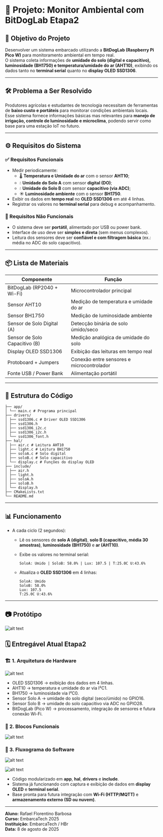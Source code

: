 # 🌱 Projeto: Monitor Ambiental com BitDogLab Etapa2

## 🎯 Objetivo do Projeto  

Desenvolver um sistema embarcado utilizando a **BitDogLab (Raspberry Pi Pico W)** para monitoramento ambiental em tempo real.  
O sistema coleta informações de **umidade do solo (digital e capacitivo), luminosidade (BH1750) e temperatura/umidade do ar (AHT10)**, exibindo os dados tanto no **terminal serial** quanto no **display OLED SSD1306**.  

---

## 🛠️ Problema a Ser Resolvido  

Produtores agrícolas e estudantes de tecnologia necessitam de ferramentas de **baixo custo e portáteis** para monitorar condições ambientais locais.  
Esse sistema fornece informações básicas mas relevantes para **manejo de irrigação, controle de luminosidade e microclima**, podendo servir como base para uma estação IoT no futuro.  

---

## ⚙️ Requisitos do Sistema  

### ✅ Requisitos Funcionais  

- Medir periodicamente:  
  - 🌡️ **Temperatura e Umidade do ar** com o sensor **AHT10**;  
  - 💧 **Umidade do Solo A** com sensor **digital (DO)**;  
  - 💧 **Umidade do Solo B** com sensor **capacitivo (via ADC)**;  
  - ☀️ **Luminosidade ambiente** com o sensor **BH1750**.  
- Exibir os dados em **tempo real** no **OLED SSD1306** em até 4 linhas.  
- Registrar os valores no **terminal serial** para debug e acompanhamento.  

### 🚫 Requisitos Não Funcionais  

- O sistema deve ser **portátil**, alimentado por USB ou power bank.  
- Interface de uso deve ser **simples e direta** (sem menus complexos).  
- Leitura dos sensores deve ser **confiável e com filtragem básica** (ex.: média no ADC do solo capacitivo).  

---

## 📦 Lista de Materiais  

| Componente                  | Função                                        |
|-----------------------------|-----------------------------------------------|
| BitDogLab (RP2040 + Wi-Fi)  | Microcontrolador principal                    |
| Sensor AHT10                | Medição de temperatura e umidade do ar        |
| Sensor BH1750               | Medição de luminosidade ambiente              |
| Sensor de Solo Digital (A)  | Detecção binária de solo úmido/seco           |
| Sensor de Solo Capacitivo (B)| Medição analógica de umidade do solo         |
| Display OLED SSD1306        | Exibição das leituras em tempo real           |
| Protoboard + Jumpers        | Conexão entre sensores e microcontrolador     |
| Fonte USB / Power Bank      | Alimentação portátil                          |

---

## 📂 Estrutura do Código  
```  
├── app/
│ └── main.c # Programa principal
├── drivers/
│ ├── ssd1306.c # Driver OLED SSD1306
│ ├── ssd1306.h
│ ├── ssd1306_i2c.c
│ ├── ssd1306_i2c.h
│ └── ssd1306_font.h
├── hal/
│ ├── air.c # Leitura AHT10
│ ├── light.c # Leitura BH1750
│ ├── soloA.c # Solo digital
│ ├── soloB.c # Solo capacitivo
│ └── display.c # Funções do display OLED
├── include/
│ ├── air.h
│ ├── light.h
│ ├── soloA.h
│ ├── soloB.h
│ └── display.h
├── CMakeLists.txt
└── README.md
```  
---

## 📊 Funcionamento  

- A cada ciclo (2 segundos):  
  - Lê os sensores de **solo A (digital)**, **solo B (capacitivo, média 30 amostras)**, **luminosidade (BH1750)** e **ar (AHT10)**.  
  - Exibe os valores no terminal serial:  

    ```
    SoloA: Umido | SoloB: 58.0% | Lux: 107.5 | T:25.0C U:43.6%
    ```  

  - Atualiza o **OLED SSD1306** em 4 linhas:  
    ```
    SoloA: Umido
    SoloB: 58.0%
    Lux: 107.5
    T:25.0C U:43.6%
    ```  

---

## 📷 Protótipo

![alt text](prototipo.jpeg)

## 🗓️ Entregável Atual Etapa2

### 🏗️ 1. Arquitetura de Hardware

![alt text](arquitetura.jpg)

- OLED SSD1306 → exibição dos dados em 4 linhas.
- AHT10 → temperatura e umidade do ar via I²C1.
- BH1750 → luminosidade via I²C0.
- Sensor Solo A → umidade do solo digital (seco/úmido) no GPIO16.
- Sensor Solo B → umidade do solo capacitivo via ADC no GPIO28.
- BitDogLab (Pico W) → processamento, integração de sensores e futura conexão Wi-Fi.

### 🧩 2. Blocos Funcionais

![alt text](<Bloco Funcional.jpg>)

### 🔄 3. Fluxograma do Software

![alt text](<parte 1.jpg>)

![alt text](<parte 2.jpg>)


- Código modularizado em **app**, **hal**, **drivers** e **include**.  
- Sistema já funcionando com captura e exibição de dados em **display OLED** e **terminal serial**.  
- Base pronta para futura integração com **Wi-Fi (HTTP/MQTT)** e **armazenamento externo (SD ou nuvem)**.  


---

**Aluno:** Rafael Florentino Barbosa  
**Curso:** EmbarcaTech 2025  
**Instituição:** EmbarcaTech / HBr  
**Data:** 8 de agosto de 2025 
